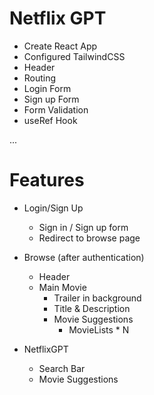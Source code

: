 # Netflix GPT

- Create React App
- Configured TailwindCSS
- Header
- Routing
- Login Form
- Sign up Form
- Form Validation 
- useRef Hook

...
# Features
- Login/Sign Up
    - Sign in / Sign up form
    - Redirect to browse page

- Browse (after authentication)
    - Header
    - Main Movie
        - Trailer in background
        - Title & Description
        - Movie Suggestions
            - MovieLists * N
- NetflixGPT
    - Search Bar
    - Movie Suggestions
